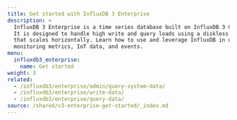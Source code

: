 ```yaml
---
title: Get started with InfluxDB 3 Enterprise
description: >
  InfluxDB 3 Enterprise is a time series database built on InfluxDB 3 Core open source.
  It is designed to handle high write and query loads using a diskless architechture 
  that scales horizontally. Learn how to use and leverage InfluxDB in use cases such as 
  monitoring metrics, IoT data, and events.
menu:
  influxdb3_enterprise:
    name: Get started
weight: 3
related:
  - /influxdb3/enterprise/admin/query-system-data/
  - /influxdb3/enterprise/write-data/
  - /influxdb3/enterprise/query-data/
source: /shared/v3-enterprise-get-started/_index.md
---
```


<!-- 
The content of this page is at
// SOURCE content/shared/v3-enterprise-get-started/_index.md_index.md
-->
